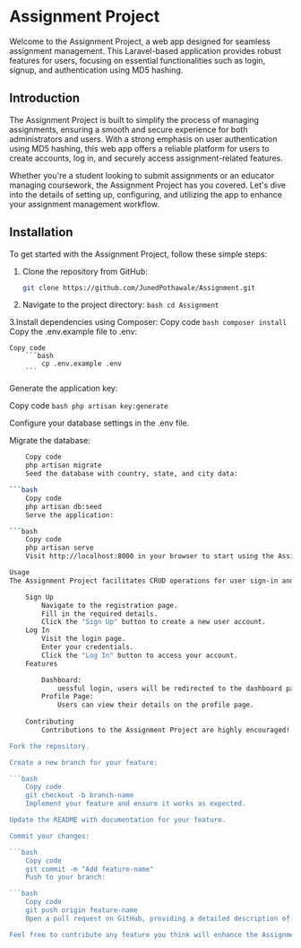 # Assignment Project

Welcome to the Assignment Project, a web app designed for seamless assignment management. This Laravel-based application provides robust features for users, focusing on essential functionalities such as login, signup, and authentication using MD5 hashing.

## Introduction

The Assignment Project is built to simplify the process of managing assignments, ensuring a smooth and secure experience for both administrators and users. With a strong emphasis on user authentication using MD5 hashing, this web app offers a reliable platform for users to create accounts, log in, and securely access assignment-related features.

Whether you're a student looking to submit assignments or an educator managing coursework, the Assignment Project has you covered. Let's dive into the details of setting up, configuring, and utilizing the app to enhance your assignment management workflow.

## Installation

To get started with the Assignment Project, follow these simple steps:

1. Clone the repository from GitHub:

   ```bash
   git clone https://github.com/JunedPothawale/Assignment.git
   ```

2. Navigate to the project directory:
        ```bash
        cd Assignment
        ```
    
3.Install dependencies using Composer:
    Copy code
        ```bash
            composer install
        ```
    Copy the .env.example file to .env:

    Copy code
        ```bash
            cp .env.example .env
        ```

Generate the application key:

Copy code
    ```bash
        php artisan key:generate
        ```

Configure your database settings in the .env file.

Migrate the database:

```bash
    Copy code
    php artisan migrate
    Seed the database with country, state, and city data:

```bash
    Copy code
    php artisan db:seed
    Serve the application:

```bash
    Copy code
    php artisan serve
    Visit http://localhost:8000 in your browser to start using the Assignment Project.

Usage
The Assignment Project facilitates CRUD operations for user sign-in and login, implementing MD5 hashing for authentication:

    Sign Up
        Navigate to the registration page.
        Fill in the required details.
        Click the "Sign Up" button to create a new user account.
    Log In
        Visit the login page.
        Enter your credentials.
        Click the "Log In" button to access your account.
    Features

        Dashboard:
            uessful login, users will be redirected to the dashboard page.
        Profile Page:
            Users can view their details on the profile page.
    
    Contributing
        Contributions to the Assignment Project are highly encouraged! If you have a feature you'd like to add, follow these steps:

Fork the repository.

Create a new branch for your feature:

```bash
    Copy code
    git checkout -b branch-name
    Implement your feature and ensure it works as expected.

Update the README with documentation for your feature.

Commit your changes:

```bash
    Copy code
    git commit -m "Add feature-name"
    Push to your branch:

```bash
    Copy code
    git push origin feature-name
    Open a pull request on GitHub, providing a detailed description of your feature and changes.

Feel free to contribute any feature you think will enhance the Assignment Project. Happy coding!
